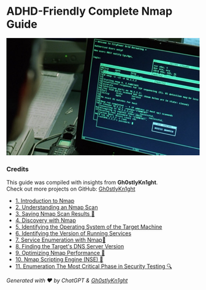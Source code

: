 
# ADHD-Friendly Complete Nmap Guide

<img title="a title" alt="Alt text" src="https://github.com/Gh0stlyKn1ght/ADHD-Friendly-security/blob/93eb2f344973599d48af85a73a80fb2304c8b5a5/ASSETS/trinity-nmapscreen-hd-crop-1200x728-1669528433.jpg">

### Credits
This guide was compiled with insights from **Gh0stlyKn1ght**.  
Check out more projects on GitHub: [Gh0stlyKn1ght](https://github.com/Gh0stlyKn1ght)

 
- [1. Introduction to Nmap](https://github.com/Gh0stlyKn1ght/ADHD-Friendly-security/blob/main/ADHD-Friendly%20Nmap%20Security%20Learning%20Notes/1.%20Introduction%20to%20Nmap.md)
- [2. Understanding an Nmap Scan](https://github.com/Gh0stlyKn1ght/ADHD-Friendly-security/blob/main/ADHD-Friendly%20Nmap%20Security%20Learning%20Notes/2.%20Understanding%20an%20Nmap%20Scan.md)
- [3. Saving Nmap Scan Results 🚀](https://github.com/Gh0stlyKn1ght/ADHD-Friendly-security/blob/main/ADHD-Friendly%20Nmap%20Security%20Learning%20Notes/3.%20Saving%20Nmap%20Scan%20Results%20%F0%9F%9A%80.md)
- [4. Discovery with Nmap](https://github.com/Gh0stlyKn1ght/ADHD-Friendly-security/blob/main/ADHD-Friendly%20Nmap%20Security%20Learning%20Notes/4.%20Discovery%20with%20Nmap.md)
- [5. Identifying the Operating System of the Target Machine](https://github.com/Gh0stlyKn1ght/ADHD-Friendly-security/blob/main/ADHD-Friendly%20Nmap%20Security%20Learning%20Notes/5.%20Identifying%20the%20Operating%20System%20of%20the%20Target%20Machine.md)
- [6. Identifying the Version of Running Services](https://github.com/Gh0stlyKn1ght/ADHD-Friendly-security/blob/main/ADHD-Friendly%20Nmap%20Security%20Learning%20Notes/6.%20Identifying%20the%20Version%20of%20Running%20Services.md)
- [7. Service Enumeration with Nmap🚀](https://github.com/Gh0stlyKn1ght/ADHD-Friendly-security/blob/main/ADHD-Friendly%20Nmap%20Security%20Learning%20Notes/7.%20Service%20Enumeration%20with%20Nmap%F0%9F%9A%80.md)
- [8. Finding the Target's DNS Server Version](https://github.com/Gh0stlyKn1ght/ADHD-Friendly-security/blob/main/ADHD-Friendly%20Nmap%20Security%20Learning%20Notes/8.%20Finding%20the%20Target's%20DNS%20Server%20Version.md)
- [9. Optimizing Nmap Performance 🚀](https://github.com/Gh0stlyKn1ght/ADHD-Friendly-security/blob/main/ADHD-Friendly%20Nmap%20Security%20Learning%20Notes/9.%20Optimizing%20Nmap%20Performance%20%F0%9F%9A%80.md)
- [10. Nmap Scripting Engine (NSE) 🚀](https://github.com/Gh0stlyKn1ght/ADHD-Friendly-security/blob/main/ADHD-Friendly%20Nmap%20Security%20Learning%20Notes/9.%20Optimizing%20Nmap%20Performance%20%F0%9F%9A%80.md)
- [11. Enumeration The Most Critical Phase in Security Testing 🔍](https://github.com/Gh0stlyKn1ght/ADHD-Friendly-security/blob/main/ADHD-Friendly%20Complete%20Nmap%20Guide/%F0%9F%94%8D%20Service%20Enumeration%20with%20Nmap%F0%9F%9A%80.md)



*Generated with ❤️ by ChatGPT & [Gh0stlyKn1ght](https://github.com/Gh0stlyKn1ght)*




